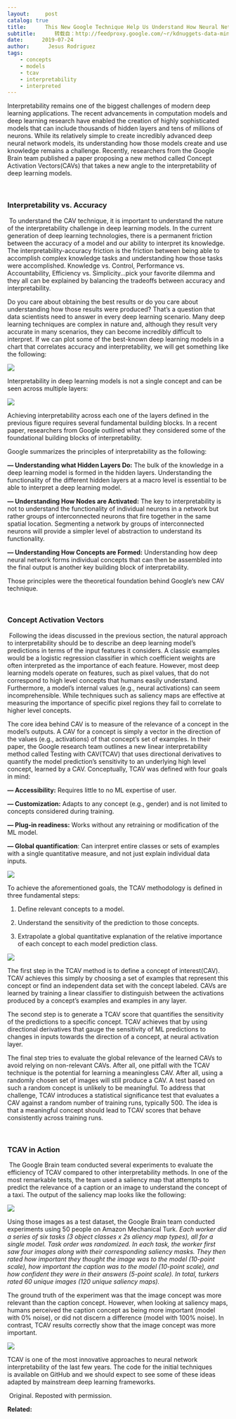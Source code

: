 ```yaml
---
layout:     post
catalog: true
title:      This New Google Technique Help Us Understand How Neural Networks are Thinking
subtitle:      转载自：http://feedproxy.google.com/~r/kdnuggets-data-mining-analytics/~3/7o6_E2WJ7cA/google-technique-understand-neural-networks-thinking.html
date:      2019-07-24
author:      Jesus Rodriguez
tags:
    - concepts
    - models
    - tcav
    - interpretability
    - interpreted
---
```


Interpretability remains one of the biggest challenges of modern deep learning applications. The recent advancements in computation models and deep learning research have enabled the creation of highly sophisticated models that can include thousands of hidden layers and tens of millions of neurons. While its relatively simple to create incredibly advanced deep neural network models, its understanding how those models create and use knowledge remains a challenge. Recently, researchers from the Google Brain team published a paper proposing a new method called Concept Activation Vectors(CAVs) that takes a new angle to the interpretability of deep learning models.

 

### Interpretability vs. Accuracy

 To understand the CAV technique, it is important to understand the nature of the interpretability challenge in deep learning models. In the current generation of deep learning technologies, there is a permanent friction between the accuracy of a model and our ability to interpret its knowledge. The interpretability-accuracy friction is the friction between being able to accomplish complex knowledge tasks and understanding how those tasks were accomplished. Knowledge vs. Control, Performance vs. Accountability, Efficiency vs. Simplicity…pick your favorite dilemma and they all can be explained by balancing the tradeoffs between accuracy and interpretability.

Do you care about obtaining the best results or do you care about understanding how those results were produced? That’s a question that data scientists need to answer in every deep learning scenario. Many deep learning techniques are complex in nature and, although they result very accurate in many scenarios, they can become incredibly difficult to interpret. If we can plot some of the best-known deep learning models in a chart that correlates accuracy and interpretability, we will get something like the following:

![](https://miro.medium.com/max/700/1*kfXE2sVB0J1gxal2UHaVrw.png)


Interpretability in deep learning models is not a single concept and can be seen across multiple layers:

![](https://miro.medium.com/max/700/1*XaSP_IVTu1wYM_ftMedy5w.png)


Achieving interpretability across each one of the layers defined in the previous figure requires several fundamental building blocks. In a recent paper, researchers from Google outlined what they considered some of the foundational building blocks of interpretability.

Google summarizes the principles of interpretability as the following:

**— Understanding what Hidden Layers Do:** The bulk of the knowledge in a deep learning model is formed in the hidden layers. Understanding the functionality of the different hidden layers at a macro level is essential to be able to interpret a deep learning model.

**— Understanding How Nodes are Activated:** The key to interpretability is not to understand the functionality of individual neurons in a network but rather groups of interconnected neurons that fire together in the same spatial location. Segmenting a network by groups of interconnected neurons will provide a simpler level of abstraction to understand its functionality.

**— Understanding How Concepts are Formed:** Understanding how deep neural network forms individual concepts that can then be assembled into the final output is another key building block of interpretability.

Those principles were the theoretical foundation behind Google’s new CAV technique.

 

### Concept Activation Vectors

 Following the ideas discussed in the previous section, the natural approach to interpretability should be to describe an deep learning model’s predictions in terms of the input features it considers. A classic examples would be a logistic regression classifier in which coefficient weights are often interpreted as the importance of each feature. However, most deep learning models operate on features, such as pixel values, that do not correspond to high level concepts that humans easily understand. Furthermore, a model’s internal values (e.g., neural activations) can seem incomprehensible. While techniques such as saliency maps are effective at measuring the importance of specific pixel regions they fail to correlate to higher level concepts.

The core idea behind CAV is to measure of the relevance of a concept in the model’s outputs. A CAV for a concept is simply a vector in the direction of the values (e.g., activations) of that concept’s set of examples. In their paper, the Google research team outlines a new linear interpretability method called Testing with CAV(TCAV) that uses directional derivatives to quantify the model prediction’s sensitivity to an underlying high level concept, learned by a CAV. Conceptually, TCAV was defined with four goals in mind:

**— Accessibility:** Requires little to no ML expertise of user.

**— Customization:** Adapts to any concept (e.g., gender) and is not limited to concepts considered during training.

**— Plug-in readiness:** Works without any retraining or modification of the ML model.

**— Global quantification**: Can interpret entire classes or sets of examples with a single quantitative measure, and not just explain individual data inputs.

![](https://miro.medium.com/max/700/1*2LLtd__nFjPvHo_H9av2LA.jpeg)


To achieve the aforementioned goals, the TCAV methodology is defined in three fundamental steps:

1) Define relevant concepts to a model.

2) Understand the sensitivity of the prediction to those concepts.

3) Extrapolate a global quantitative explanation of the relative importance of each concept to each model prediction class.

![](https://miro.medium.com/max/700/1*Y1q7zuzZ7OSurlm4Df6GxQ.jpeg)


The first step in the TCAV method is to define a concept of interest(CAV). TCAV achieves this simply by choosing a set of examples that represent this concept or find an independent data set with the concept labeled. CAVs are learned by training a linear classifier to distinguish between the activations produced by a concept’s examples and examples in any layer.

The second step is to generate a TCAV score that quantifies the sensitivity of the predictions to a specific concept. TCAV achieves that by using directional derivatives that gauge the sensitivity of ML predictions to changes in inputs towards the direction of a concept, at neural activation layer.

The final step tries to evaluate the global relevance of the learned CAVs to avoid relying on non-relevant CAVs. After all, one pitfall with the TCAV technique is the potential for learning a meaningless CAV. After all, using a randomly chosen set of images will still produce a CAV. A test based on such a random concept is unlikely to be meaningful. To address that challenge, TCAV introduces a statistical significance test that evaluates a CAV against a random number of training runs, typically 500. The idea is that a meaningful concept should lead to TCAV scores that behave consistently across training runs.

 

### TCAV in Action

 The Google Brain team conducted several experiments to evaluate the efficiency of TCAV compared to other interpretability methods. In one of the most remarkable tests, the team used a saliency map that attempts to predict the relevance of a caption or an image to understand the concept of a taxi. The output of the saliency map looks like the following:

![](https://miro.medium.com/max/700/1*vrE_0LFN_rHlOSb4ldlKSg.jpeg)


Using those images as a test dataset, the Google Brain team conducted experiments using 50 people on Amazon Mechanical Turk. *Each worker did a series of six tasks (3 object classes x 2s aliency map types), all for a single model. Task order was randomized. In each task, the worker first saw four images along with their corresponding saliency masks. They then rated how important they thought the image was to the model (10-point scale), how important the caption was to the model (10-point scale), and how confident they were in their answers (5-point scale). In total, turkers rated 60 unique images (120 unique saliency maps).*

The ground truth of the experiment was that the image concept was more relevant than the caption concept. However, when looking at saliency maps, humans perceived the caption concept as being more important (model with 0% noise), or did not discern a difference (model with 100% noise). In contrast, TCAV results correctly show that the image concept was more important.

![](https://miro.medium.com/max/700/1*YSqmpdjc6zcRaAzF5k3otQ.png)


TCAV is one of the most innovative approaches to neural network interpretability of the last few years. The code for the initial techniques is available on GitHub and we should expect to see some of these ideas adapted by mainstream deep learning frameworks.

 Original. Reposted with permission.

**Related:**



 
